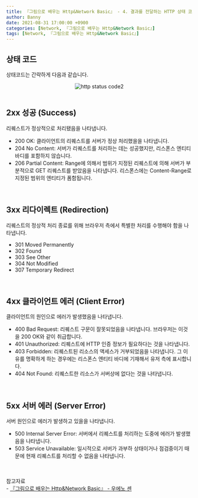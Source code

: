 ```yaml
---
title: 『그림으로 배우는 Http&Network Basic』 - 4. 결과를 전달하는 HTTP 상태 코드
author: Banny
date: 2021-08-31 17:00:00 +0900
categories: [Network, 『그림으로 배우는 Http&Network Basic』]
tags: [Network, 『그림으로 배우는 Http&Network Basic』]
---
```


## 상태 코드

상태코드는 간략하게 다음과 같습니다.

<center>
<img alt="http status code2" src="https://user-images.githubusercontent.com/62047302/131454720-1600f497-a703-4f3f-887d-26a72a2aaf5c.png">
</center>

<br>

## 2xx 성공 (Success)

리퀘스트가 정상적으로 처리됐음을 나타냅니다.

- 200 OK: 클라이언트의 리퀘스트를 서버가 정상 처리했을을 나타냅니다.
- 204 No Content: 서버가 리퀘스트를 처리하는 데는 성공했지만, 리스폰스 엔티티 바디를 포함하지 않습니다.
- 206 Partial Content: Range에 의해서 범위가 지정된 리퀘스트에 의해 서버가 부분적으로 GET 리퀘스트를 받았음을 나타냅니다. 리스폰스에는 Content-Range로 지정된 범위의 엔티티가 폼함됩니다.

<br>

## 3xx 리다이렉트 (Redirection)

리퀘스트의 정상적 처리 종료를 위해 브라우저 측에서 특별한 처리를 수행해야 함을 나타냅니다.

- 301 Moved Permanently
- 302 Found
- 303 See Other
- 304 Not Modified
- 307 Temporary Redirect

<br>

## 4xx 클라이언트 에러 (Client Error)

클라이언트의 원인으로 에러가 발생했음을 나타냅니다.

- 400 Bad Request: 리퀘스트 구문이 잘못되었음을 나타냅니다. 브라우저는 이것을 200 OK와 같이 취급합니다.
- 401 Unauthorized: 리퀘스트에 HTTP 인증 정보가 필요하다는 것을 나타냅니다.
- 403 Forbidden: 리퀘스트된 리소스의 액세스가 거부되었음을 나타냅니다. 그 이유를 명확하게 하는 경우에는 리스폰스 엔티티 바디에 기재해서 유저 측에 표시합니다.
- 404 Not Found: 리퀘스트한 리소스가 서버상에 없다는 것을 나타냅니다.

<br>

## 5xx 서버 에러 (Server Error)

서버 원인으로 에러가 발생하고 있을을 나타냅니다.

- 500 Internal Server Error: 서버에서 리퀘스트를 처리하는 도중에 에러가 발생했음을 나타냅니다.
- 503 Service Unavailable: 일시적으로 서버가 과부하 상태이거나 점검중이기 때문에 현재 리퀘스트를 처리할 수 없음을 나타냅니다.

<br>
<br>
참고자료<br>
- <a href="http://www.yes24.com/Product/Goods/15894097">『그림으로 배우는 Http&Network Basic』 - 우에노 센</a>
